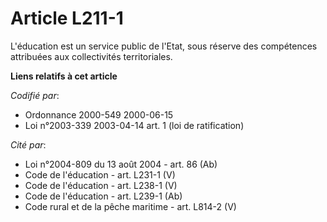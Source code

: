 # Article L211-1

L'éducation est un service public de l'Etat, sous réserve des compétences attribuées aux collectivités territoriales.

**Liens relatifs à cet article**

_Codifié par_:

  - Ordonnance 2000-549 2000-06-15
  - Loi n°2003-339 2003-04-14 art. 1 (loi de ratification)

_Cité par_:

  - Loi n°2004-809 du 13 août 2004 - art. 86 (Ab)
  - Code de l'éducation - art. L231-1 (V)
  - Code de l'éducation - art. L238-1 (V)
  - Code de l'éducation - art. L239-1 (Ab)
  - Code rural et de la pêche maritime - art. L814-2 (V)

